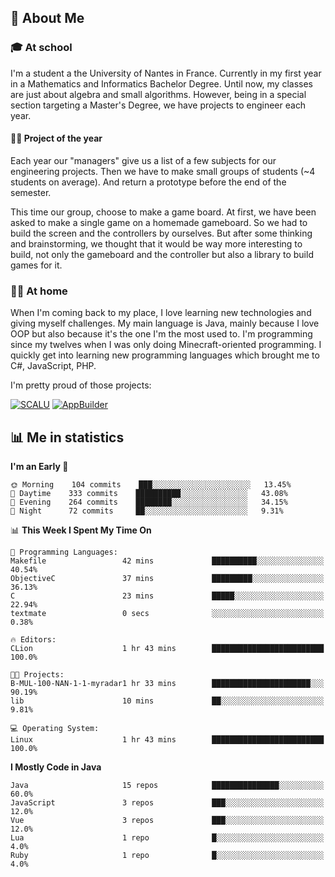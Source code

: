 ## 👀 About Me

### 🎓 At school

I'm a student a the University of Nantes in France. Currently in my first year in a Mathematics and Informatics Bachelor Degree. Until now, my classes are just about algebra and small algorithms. However, being in a special section targeting a Master's Degree, we have projects to engineer each year. 

#### 🔧🔬 Project of the year

Each year our "managers" give us a list of a few subjects for our engineering projects. Then we have to make small groups of students (~4 students on average). And return a prototype before the end of the semester.

This time our group, choose to make a game board. At first, we have been asked to make a single game on a homemade gameboard. So we had to build the screen and the controllers by ourselves. 
But after some thinking and brainstorming, we thought that it would be way more interesting to build, not only the gameboard and the controller but also a library to build games for it.

### 👨‍💻 At home

When I'm coming back to my place, I love learning new technologies and giving myself challenges. My main language is Java, mainly because I love OOP but also because it's the one I'm the most used to. I'm programming since my twelves when I was only doing Minecraft-oriented programming.  I quickly get into learning new programming languages which brought me to C#, JavaScript, PHP. 

I'm pretty proud of those projects:

[![SCALU](https://github-readme-stats.vercel.app/api/pin?username=renardfute&repo=SCALU)](https://github.com/renardfute/scalu)
[![AppBuilder](https://github-readme-stats.vercel.app/api/pin?username=pulsedev2&repo=AppBuilder)](https://github.com/pulsedev2/AppBuilder)

## 📊 Me in statistics
<!--START_SECTION:waka-->
**I'm an Early 🐤** 

```text
🌞 Morning    104 commits    ███░░░░░░░░░░░░░░░░░░░░░░   13.45% 
🌆 Daytime    333 commits    ██████████░░░░░░░░░░░░░░░   43.08% 
🌃 Evening    264 commits    ████████░░░░░░░░░░░░░░░░░   34.15% 
🌙 Night      72 commits     ██░░░░░░░░░░░░░░░░░░░░░░░   9.31%

```


📊 **This Week I Spent My Time On** 

```text
💬 Programming Languages: 
Makefile                 42 mins             ██████████░░░░░░░░░░░░░░░   40.54% 
ObjectiveC               37 mins             █████████░░░░░░░░░░░░░░░░   36.13% 
C                        23 mins             █████░░░░░░░░░░░░░░░░░░░░   22.94% 
textmate                 0 secs              ░░░░░░░░░░░░░░░░░░░░░░░░░   0.38%

🔥 Editors: 
CLion                    1 hr 43 mins        █████████████████████████   100.0%

🐱‍💻 Projects: 
B-MUL-100-NAN-1-1-myradar1 hr 33 mins        ██████████████████████░░░   90.19% 
lib                      10 mins             ██░░░░░░░░░░░░░░░░░░░░░░░   9.81%

💻 Operating System: 
Linux                    1 hr 43 mins        █████████████████████████   100.0%

```

**I Mostly Code in Java** 

```text
Java                     15 repos            ███████████████░░░░░░░░░░   60.0% 
JavaScript               3 repos             ███░░░░░░░░░░░░░░░░░░░░░░   12.0% 
Vue                      3 repos             ███░░░░░░░░░░░░░░░░░░░░░░   12.0% 
Lua                      1 repo              █░░░░░░░░░░░░░░░░░░░░░░░░   4.0% 
Ruby                     1 repo              █░░░░░░░░░░░░░░░░░░░░░░░░   4.0%

```



<!--END_SECTION:waka-->
